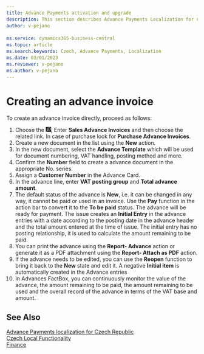 ```yaml
---
title: Advance Payments activation and upgrade
description: This section describes Advance Payments Localization for Czech extension functionality.
author: v-pejano

ms.service: dynamics365-business-central
ms.topic: article
ms.search.keywords: Czech, Advance Payments, Localization
ms.date: 03/01/2023
ms.reviewer: v-pejano
ms.author: v-pejano
---
```


# Creating an advance invoice

To create an advance invoice directly, proceed as follows:

1. Choose the ![Lightbulb that opens the Tell me Feature](../EN/Media/search_small.png "Tell me what you want to do"), Enter **Sales Advance Invoices** and then choose the related link. In case of purchase look for **Purchase Advance Invoices**.
2. Create a new document in the list using the **New** action.
3. In the new document, select the **Advance Template** which will be used for document numbering, VAT handling, posting method and more.
4. Confirm the **Number** field to create a advance document in the appropriate No. series.
5. Assign a **Customer Number** in the Advance Card.
6. In the advance line, enter **VAT posting group** and **Total advance amount**.
7. The default status of the advance is **New**, i.e. it can be changed in any way, it cannot be paid or used in an invoice. Use the **Pay** function in the action bar to convert it to the **To be paid** status. The advance will be ready for payment.
The issue creates an **Initial Entry** in the advance entries with a date according to the posting date in the advance header and the total amount entered at the time of issue. The initial entry has no posting relationship, it is used to calculate the amount remaining to be paid.
8. You can print the advance using the **Report- Advance** action or generate it as a PDF attachment using the **Report- Attach as PDF** action.
9. If the advance needs to be edited, you can use the **Reopen** function to bring it back to the **New** state and edit it.
A negative **Initial item** is automatically created in the Advance entries
10. In Advances FactBox, you can continuously monitor the value of the advance, the amount remaining to be paid, the amount remaining to be used and the overall record of the advance in terms of the VAT base and amount.

## See Also

[Advance Payments localization for Czech Republic](ui-extensions-advance-payments-localization-cz.md)  
[Czech Local Functionality](czech-local-functionality.md)  
[Finance](../../finance.md)
